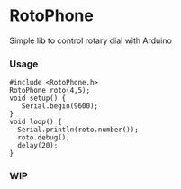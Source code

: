 # RotoPhone

Simple lib to control rotary dial with Arduino


### Usage

```
#include <RotoPhone.h>
RotoPhone roto(4,5);
void setup() {
   Serial.begin(9600);
}
void loop() {
  Serial.println(roto.number());
  roto.debug();
  delay(20);
}
```
### WIP
